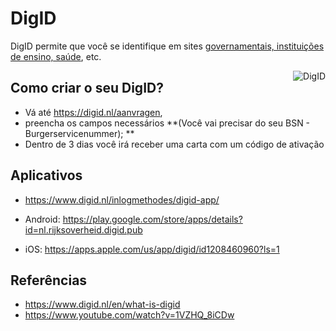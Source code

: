 # DigID

DigID permite que você se identifique em sites [governamentais, instituições de ensino, saúde](https://www.digid.nl/en/wat-is-digid/wie-doen-mee), etc. 

<img align="right" src="https://user-images.githubusercontent.com/767879/127912096-4d6dad02-79c1-4bc0-87ac-f4e44a25dfea.png" alt="DigID"/>



## Como criar o seu DigID? 

- Vá até https://digid.nl/aanvragen, 
- preencha os campos necessários **(Você vai precisar do seu BSN - Burgerservicenummer); **
- Dentro de 3 dias você irá receber uma carta com um código de ativação

## Aplicativos

- https://www.digid.nl/inlogmethodes/digid-app/


- Android: https://play.google.com/store/apps/details?id=nl.rijksoverheid.digid.pub
- iOS: https://apps.apple.com/us/app/digid/id1208460960?ls=1


## Referências

- https://www.digid.nl/en/what-is-digid
- https://www.youtube.com/watch?v=1VZHQ_8iCDw
